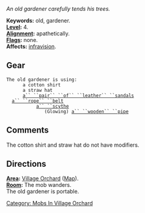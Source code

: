 *An old gardener carefully tends his trees.*

**Keywords:** old, gardener.  
**[Level](Level "wikilink"):** 4.  
**[Alignment](Alignment "wikilink"):** apathetically.  
**[Flags](:Category:_Mob_Types "wikilink"):** none.  
**Affects:** [infravision](Infravision "wikilink").  

## Gear

`The old gardener is using:`  
<worn on body>`      a cotton shirt`  
<worn on head>`      a straw hat`  
<worn on feet>`      `[`a`` ``pair`` ``of`` ``leather`` ``sandals`](Leather_Sandals "wikilink")  
<worn about waist>`  `[`a`` ``rope`` ``belt`](Rope_Belt "wikilink")  
<wielded>`           `[`a`` ``scythe`](Wicked_Scythe "wikilink")  
<held>`              (Glowing) `[`a`` ``wooden`` ``pipe`](Wooden_Pipe "wikilink")

## Comments

The cotton shirt and straw hat do not have modifiers.

## Directions

**[Area](:Category:_Areas "wikilink"):** [Village
Orchard](:Category:_Village_Orchard "wikilink")
([Map](Village_Orchard_Map "wikilink")).  
**[Room](:Category:_Rooms "wikilink"):** The mob wanders.  
The old gardener is portable.  

[Category: Mobs In Village
Orchard](Category:_Mobs_In_Village_Orchard "wikilink")
